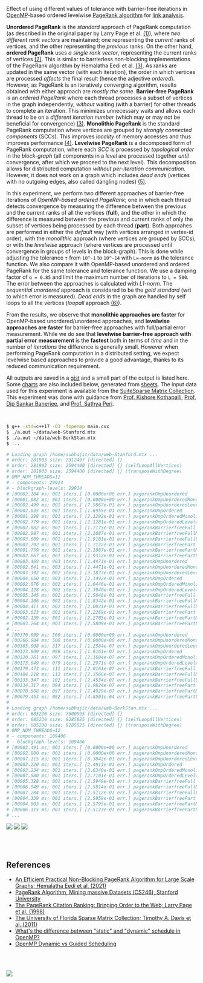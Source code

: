 Effect of using different values of tolerance with barrier-free iterations in
[OpenMP]-based ordered levelwise [PageRank algorithm] for [link analysis].

**Unordered PageRank** is the *standard* approach of PageRank computation (as
described in the original paper by Larry Page et al. [(1)]), where *two*
*different rank vectors* are maintained; one representing the *current* ranks of
vertices, and the other representing the *previous* ranks. On the other hand,
**ordered PageRank** uses *a single rank vector*, representing the current ranks
of vertices [(2)]. This is similar to barrierless non-blocking implementations
of the PageRank algorithm by Hemalatha Eedi et al. [(3)]. As ranks are updated
in the same vector (with each iteration), the order in which vertices are
processed *affects* the final result (hence the adjective *ordered*). However,
as PageRank is an iteratively converging algorithm, results obtained with either
approach are *mostly the same*. **Barrier-free PageRank** is an *ordered*
*PageRank* where each thread processes a subset of vertices in the graph
independently, *without* waiting (with a barrier) for other threads to complete
an iteration. This minimizes unnecessary waits and allows each thread to be on a
*different iteration number* (which may or may not be beneficial for
convergence) [(3)]. **Monolithic PageRank** is the standard PageRank computation
where vertices are grouped by *strongly connected components* (SCCs). This
improves *locality* of memory accesses and thus improves performance [(4)].
**Levelwise PageRank** is a decomposed form of PageRank computation, where each
*SCC* is processed by *topological order* in the *block-graph* (all components
in a *level* are processed together *until* convergence, after which we proceed
to the next level). This decomposition allows for distributed computation
*without per-iteration communication*. However, it does not work on a graph
which includes *dead ends* (vertices with no outgoing edges, also called
dangling nodes) [(5)].

In this experiment, we perform two different approaches of barrier-free
iterations of *OpenMP-based ordered PageRank*; one in which each thread detects
convergence by measuring the difference between the previous and the current
ranks of all the vertices (**full**), and the other in which the difference is
measured between the previous and current ranks of only the subset of vertices
being processed by each thread (**part**). Both approahes are performed in
either the *default* way (with vertices arranged in vertex-id order), with the
*monolithic* approach (where vertices are grouped by SCCs), or with the
*levelwise* approach (where vertices are processed until convergence in groups
of levels in the block-graph). This is done while adjusting the tolerance `τ`
from `10^-1` to `10^-14` with `L∞-norm` as the tolerance function. We also
compare it with OpenMP-based unordered and ordered PageRank for the same
tolerance and tolerance function. We use a damping factor of `α = 0.85` and
limit the maximum number of iterations to `L = 500`. The error between the
approaches is calculated with *L1-norm*. The *sequential* *unordered* approach
is considered to be the *gold standard* (wrt to which error is measured). *Dead
ends* in the graph are handled by self loops to all the vertices (*loopall*
approach [(6)]).

From the results, we observe that **monolithic approaches are faster** for
OpenMP-based unordered/unordered approaches, and **levelwise approaches are**
**faster** for barrier-free approaches with full/partial error measurement. While
we do see that **levelwise barrier-free approach with partial error**
**measurement** is the **fastest** both in terms of *time* and in the number of
*iterations* the difference is generally small. However when performing PageRank
computation in a distributed setting, we expect levelwise based approaches to
provide a good advantage, thanks to its reduced communication requirement.

All outputs are saved in a [gist] and a small part of the output is listed here.
Some [charts] are also included below, generated from [sheets]. The input data
used for this experiment is available from the [SuiteSparse Matrix Collection].
This experiment was done with guidance from [Prof. Kishore Kothapalli],
[Prof. Dip Sankar Banerjee], and [Prof. Sathya Peri].

<br>

```bash
$ g++ -std=c++17 -O3 -fopenmp main.cxx
$ ./a.out ~/data/web-Stanford.mtx
$ ./a.out ~/data/web-BerkStan.mtx
$ ...

# Loading graph /home/subhajit/data/web-Stanford.mtx ...
# order: 281903 size: 2312497 [directed] {}
# order: 281903 size: 2594400 [directed] {} (selfLoopAllVertices)
# order: 281903 size: 2594400 [directed] {} (transposeWithDegree)
# OMP_NUM_THREADS=12
# - components: 29914
# - blockgraph-levels: 29914
# [00002.184 ms; 001 iters.] [0.0000e+00 err.] pagerankOmpUnordered              {tol_norm: Li, tolerance: 1e-01}
# [00001.082 ms; 001 iters.] [0.0000e+00 err.] pagerankOmpUnorderedMonolithic    {tol_norm: Li, tolerance: 1e-01}
# [00002.499 ms; 001 iters.] [7.5867e-01 err.] pagerankOmpUnorderedLevelwise     {tol_norm: Li, tolerance: 1e-01}
# [00002.035 ms; 001 iters.] [1.6955e-01 err.] pagerankOmpOrdered                {tol_norm: Li, tolerance: 1e-01}
# [00001.298 ms; 001 iters.] [2.1292e-01 err.] pagerankOmpOrderedMonolithic      {tol_norm: Li, tolerance: 1e-01}
# [00002.779 ms; 001 iters.] [2.1281e-01 err.] pagerankOmpOrderedLevelwise       {tol_norm: Li, tolerance: 1e-01}
# [00002.882 ms; 001 iters.] [1.7175e-01 err.] pagerankBarrierfreeFull           {tol_norm: Li, tolerance: 1e-01}
# [00002.987 ms; 001 iters.] [2.1087e-01 err.] pagerankBarrierfreeFullMonolithic {tol_norm: Li, tolerance: 1e-01}
# [00003.609 ms; 001 iters.] [1.9101e-01 err.] pagerankBarrierfreeFullLevelwise  {tol_norm: Li, tolerance: 1e-01}
# [00002.792 ms; 001 iters.] [1.7122e-01 err.] pagerankBarrierfreePart           {tol_norm: Li, tolerance: 1e-01}
# [00001.759 ms; 001 iters.] [2.1087e-01 err.] pagerankBarrierfreePartMonolithic {tol_norm: Li, tolerance: 1e-01}
# [00002.867 ms; 001 iters.] [1.9312e-01 err.] pagerankBarrierfreePartLevelwise  {tol_norm: Li, tolerance: 1e-01}
# [00003.469 ms; 003 iters.] [1.4471e-01 err.] pagerankOmpUnordered              {tol_norm: Li, tolerance: 1e-02}
# [00002.641 ms; 003 iters.] [1.4471e-01 err.] pagerankOmpUnorderedMonolithic    {tol_norm: Li, tolerance: 1e-02}
# [00003.392 ms; 002 iters.] [3.1873e-01 err.] pagerankOmpUnorderedLevelwise     {tol_norm: Li, tolerance: 1e-02}
# [00004.650 ms; 003 iters.] [2.1492e-01 err.] pagerankOmpOrdered                {tol_norm: Li, tolerance: 1e-02}
# [00002.076 ms; 002 iters.] [1.6446e-01 err.] pagerankOmpOrderedMonolithic      {tol_norm: Li, tolerance: 1e-02}
# [00004.128 ms; 002 iters.] [2.3940e-01 err.] pagerankOmpOrderedLevelwise       {tol_norm: Li, tolerance: 1e-02}
# [00005.145 ms; 002 iters.] [1.5048e-01 err.] pagerankBarrierfreeFull           {tol_norm: Li, tolerance: 1e-02}
# [00004.106 ms; 002 iters.] [1.8342e-01 err.] pagerankBarrierfreeFullMonolithic {tol_norm: Li, tolerance: 1e-02}
# [00004.411 ms; 002 iters.] [2.0031e-01 err.] pagerankBarrierfreeFullLevelwise  {tol_norm: Li, tolerance: 1e-02}
# [00003.623 ms; 001 iters.] [2.2269e-01 err.] pagerankBarrierfreePart           {tol_norm: Li, tolerance: 1e-02}
# [00002.139 ms; 001 iters.] [2.2705e-01 err.] pagerankBarrierfreePartMonolithic {tol_norm: Li, tolerance: 1e-02}
# [00003.264 ms; 001 iters.] [2.5809e-01 err.] pagerankBarrierfreePartLevelwise  {tol_norm: Li, tolerance: 1e-02}
# ...
# [00370.699 ms; 500 iters.] [0.0000e+00 err.] pagerankOmpUnordered              {tol_norm: Li, tolerance: 1e-14}
# [00266.984 ms; 500 iters.] [0.0000e+00 err.] pagerankOmpUnorderedMonolithic    {tol_norm: Li, tolerance: 1e-14}
# [00365.008 ms; 317 iters.] [1.2584e-07 err.] pagerankOmpUnorderedLevelwise     {tol_norm: Li, tolerance: 1e-14}
# [00123.909 ms; 098 iters.] [1.9161e-07 err.] pagerankOmpOrdered                {tol_norm: Li, tolerance: 1e-14}
# [00120.761 ms; 097 iters.] [2.1604e-07 err.] pagerankOmpOrderedMonolithic      {tol_norm: Li, tolerance: 1e-14}
# [00173.049 ms; 079 iters.] [2.2971e-07 err.] pagerankOmpOrderedLevelwise       {tol_norm: Li, tolerance: 1e-14}
# [00179.473 ms; 111 iters.] [2.0161e-07 err.] pagerankBarrierfreeFull           {tol_norm: Li, tolerance: 1e-14}
# [00104.218 ms; 113 iters.] [2.3566e-07 err.] pagerankBarrierfreeFullMonolithic {tol_norm: Li, tolerance: 1e-14}
# [00133.347 ms; 102 iters.] [2.4534e-07 err.] pagerankBarrierfreeFullLevelwise  {tol_norm: Li, tolerance: 1e-14}
# [00134.317 ms; 094 iters.] [1.9824e-07 err.] pagerankBarrierfreePart           {tol_norm: Li, tolerance: 1e-14}
# [00070.508 ms; 097 iters.] [2.4929e-07 err.] pagerankBarrierfreePartMonolithic {tol_norm: Li, tolerance: 1e-14}
# [00079.453 ms; 082 iters.] [4.8501e-04 err.] pagerankBarrierfreePartLevelwise  {tol_norm: Li, tolerance: 1e-14}
#
# Loading graph /home/subhajit/data/web-BerkStan.mtx ...
# order: 685230 size: 7600595 [directed] {}
# order: 685230 size: 8285825 [directed] {} (selfLoopAllVertices)
# order: 685230 size: 8285825 [directed] {} (transposeWithDegree)
# OMP_NUM_THREADS=12
# - components: 109406
# - blockgraph-levels: 109406
# [00003.491 ms; 001 iters.] [0.0000e+00 err.] pagerankOmpUnordered              {tol_norm: Li, tolerance: 1e-01}
# [00002.800 ms; 001 iters.] [0.0000e+00 err.] pagerankOmpUnorderedMonolithic    {tol_norm: Li, tolerance: 1e-01}
# [00007.115 ms; 001 iters.] [8.3842e-01 err.] pagerankOmpUnorderedLevelwise     {tol_norm: Li, tolerance: 1e-01}
# [00003.220 ms; 001 iters.] [2.4913e-01 err.] pagerankOmpOrdered                {tol_norm: Li, tolerance: 1e-01}
# [00003.234 ms; 001 iters.] [2.6340e-01 err.] pagerankOmpOrderedMonolithic      {tol_norm: Li, tolerance: 1e-01}
# [00007.980 ms; 001 iters.] [2.7101e-01 err.] pagerankOmpOrderedLevelwise       {tol_norm: Li, tolerance: 1e-01}
# [00005.328 ms; 001 iters.] [2.5949e-01 err.] pagerankBarrierfreeFull           {tol_norm: Li, tolerance: 1e-01}
# [00006.049 ms; 001 iters.] [2.5814e-01 err.] pagerankBarrierfreeFullMonolithic {tol_norm: Li, tolerance: 1e-01}
# [00007.284 ms; 001 iters.] [2.5112e-01 err.] pagerankBarrierfreeFullLevelwise  {tol_norm: Li, tolerance: 1e-01}
# [00004.339 ms; 001 iters.] [2.5959e-01 err.] pagerankBarrierfreePart           {tol_norm: Li, tolerance: 1e-01}
# [00004.803 ms; 001 iters.] [2.5795e-01 err.] pagerankBarrierfreePartMonolithic {tol_norm: Li, tolerance: 1e-01}
# [00006.115 ms; 001 iters.] [2.5123e-01 err.] pagerankBarrierfreePartLevelwise  {tol_norm: Li, tolerance: 1e-01}
# ...
```

[![](https://i.imgur.com/TaQ6tRH.png)][sheetp]
[![](https://i.imgur.com/93Bvchw.png)][sheetp]
[![](https://i.imgur.com/GYXa54D.png)][sheetp]

<br>
<br>


## References

- [An Efficient Practical Non-Blocking PageRank Algorithm for Large Scale Graphs; Hemalatha Eedi et al. (2021)](https://ieeexplore.ieee.org/document/9407114)
- [PageRank Algorithm, Mining massive Datasets (CS246), Stanford University](https://www.youtube.com/watch?v=ke9g8hB0MEo)
- [The PageRank Citation Ranking: Bringing Order to the Web; Larry Page et al. (1998)](https://citeseerx.ist.psu.edu/viewdoc/summary?doi=10.1.1.38.5427)
- [The University of Florida Sparse Matrix Collection; Timothy A. Davis et al. (2011)](https://doi.org/10.1145/2049662.2049663)
- [What's the difference between "static" and "dynamic" schedule in OpenMP?](https://stackoverflow.com/a/10852852/1413259)
- [OpenMP Dynamic vs Guided Scheduling](https://stackoverflow.com/a/43047074/1413259)

<br>
<br>


[![](https://i.imgur.com/Fg73quJ.jpg)](https://www.youtube.com/watch?v=IY1VxuN7A14)<br>


[(1)]: https://citeseerx.ist.psu.edu/viewdoc/summary?doi=10.1.1.38.5427
[(2)]: https://github.com/puzzlef/pagerank-ordered-vs-unordered
[(3)]: https://ieeexplore.ieee.org/document/9407114
[(4)]: https://ieeexplore.ieee.org/document/9835216
[(5)]: https://gist.github.com/wolfram77/12e5a19ff081b2e3280d04331a9976ca
[(6)]: https://gist.github.com/wolfram77/94c38b9cfbf0c855e5f42fa24a8602fc
[Prof. Dip Sankar Banerjee]: https://sites.google.com/site/dipsankarban/
[Prof. Kishore Kothapalli]: https://faculty.iiit.ac.in/~kkishore/
[Prof. Sathya Peri]: https://people.iith.ac.in/sathya_p/
[SuiteSparse Matrix Collection]: https://sparse.tamu.edu
[OpenMP]: https://en.wikipedia.org/wiki/OpenMP
[PageRank algorithm]: https://en.wikipedia.org/wiki/PageRank
[link analysis]: https://en.wikipedia.org/wiki/Network_theory#Link_analysis
[gist]: https://gist.github.com/wolfram77/6e267f7b71a5359c91873cd799ee73e4
[charts]: https://imgur.com/a/DWKowTI
[sheets]: https://docs.google.com/spreadsheets/d/1GE6WFj3-UY9W99GmM-iCHiIaTOh8uJIx-awdScKKzHc/edit?usp=sharing
[sheetp]: https://docs.google.com/spreadsheets/d/e/2PACX-1vSIrE6AqQoYMgG4rlak6f2gS_fUcacOJrrjdJk7wKpGrfYqWWPB1jijpeCSyXEuUCdiUSOLgMed5GDA/pubhtml
